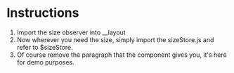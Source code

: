 # Instructions

1. Import the size observer into __layout
2. Now wherever you need the size, simply import the sizeStore.js and refer to
   $sizeStore. 
3. Of course remove the paragraph that the component gives you, it's here for
   demo purposes.